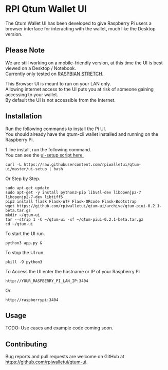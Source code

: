 # RPI Qtum Wallet UI

The Qtum Wallet UI has been developed to give Raspberry Pi users a browser interface for interacting with the wallet, much like the Desktop version.  

<!-- [Demo running on a Raspberry Pi 3](http://110.145.75.228:5000/) -->

## Please Note  
We are still working on a mobile-friendly version, at this time the UI is best viewed on a Desktop / Notebook.  
Currently only tested on [RASPBIAN STRETCH.](https://www.raspberrypi.org/downloads/raspbian/)

This Browser UI is meant to run on your LAN only.  
Allowing internet access to the UI puts you at risk of someone gaining accessing to your wallet.  
By default the UI is not accessible from the Internet.  

## Installation  
Run the following commands to install the Pi UI.  
You should already have the qtum-cli wallet installed and running on the Raspberry Pi.   

1 line install, run the following command.  
You can see the [ui-setup script here.](https://github.com/rpiwalletui/qtum-ui/blob/master/ui-setup)  
```
curl -L https://raw.githubusercontent.com/rpiwalletui/qtum-ui/master/ui-setup | bash
```
Or Step by Step.
```
sudo apt-get update
sudo apt-get -y install python3-pip libv4l-dev libopenjp2-7 libopenjp2-7-dev libtiff5
pip3 install flask Flask-WTF Flask-QRcode Flask-Bootstrap
wget https://github.com/rpiwalletui/qtum-ui/archive/qtum-piui-0.2.1-beta.tar.gz
mkdir ~/qtum-ui  
tar --strip 1 -C ~/qtum-ui -xf ~/qtum-piui-0.2.1-beta.tar.gz  
cd ~/qtum-ui
```
To start the UI run.  
```
python3 app.py &
```  
To stop the UI run.
```
pkill -9 python3
```
To Access the UI enter the hostname or IP of your Raspberry Pi  
```
http://YOUR_RASPBERRY_PI_LAN_IP:3404
```
Or
````
http://raspberrypi:3404
````

## Usage

TODO: Use cases and example code coming soon.  

## Contributing

Bug reports and pull requests are welcome on GitHub at https://github.com/rpiwalletui/qtum-ui.  
